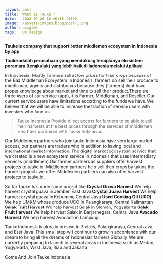 ```yaml
---
layout: post
title:  What Is Tauke ?
date:   2022-07-20 10:05:55 +0300
image:  /assets/images/blog/post-1.png
author: uixgeek
tags:   UX design
---
```


**Tauke is company that support better middlemen ecosystem in Indonesia by app**

**Tauke adalah perusahaan yang mendukung terciptanya ekosistem perantara (tengkulak) yang lebih baik di Indonesia melalui Aplikasi**

In Indonesia, Mostly Farmers sell at low prices for their crops because of the Bad Middleman Ecosystem
In Indonesia, farmers do sell their produce to middleman, agents and distributors because they (farmers) dont have proper knowledge about market and time to sell their product.There are three users of our service (app), it is Farmer, Middleman, and Reseller. Our current service users have limitations according to the funds we have. We believe that we will be able to increase the traction of service users with investors who fund us


> Tauke Indonesia Provide direct access for farmers to be able to sell their harvests at the best prices through the services of middlemen who have partnered with Tauke Indonesia.


Our Middlemen partners who join tauke Indonesia have very large market access, our partners are traders who in addition to having local and international market information. The digital market ecosystem service that we created is a new ecosystem service in Indonesia that uses intermediary services (middlemen).Our farmer partners as suppliers offer harvest projects to tauke.id. Middlemen partners help sell their crops by taking the harvest projects we offer. Middlemen partners can also offer harvest projects to tauke.id.

So far Tauke has done some project like
**Crystal Guava Harvest**
We help harvest crystal guava in Jember, East Java
**Crystal Guava Harvest**
We help harvest crystal guava in Kebumen, Central Java
**Used Cooking Oil (UCO)**
We help UMKM whose produce UCO in Palangkaraya, Central Kalimantan
**Salak Fruit Harvest**
We help harvest Salak in Sleman, Yogyakarta
**Salak Fruit Harvest**
We help harvest Salak in Banjarnegara, Central Java
**Avocado Harvest**
We help harvest Avocado in Lampung


Tauke Indonesia is already present in 3 cities, Palangkaraya, Central Java and East Java. This small step will continue to grow in accordance with our dream to bring all the dreams of Indonesian farmers Globally. We are currently preparing to launch in several areas in Indonesia such as Medan, Yogyakarta, West Java, Riau and Jakarta

Come And Join Tauke Indonesia


